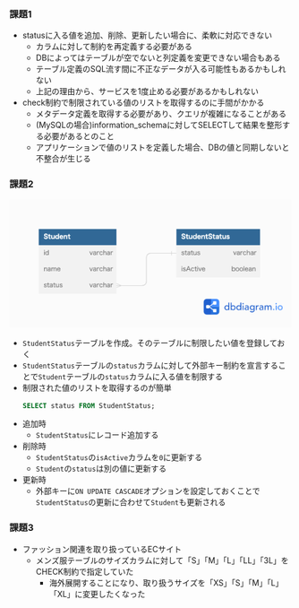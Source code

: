 ### 課題1
- statusに入る値を追加、削除、更新したい場合に、柔軟に対応できない
  - カラムに対して制約を再定義する必要がある
  - DBによってはテーブルが空でないと列定義を変更できない場合もある
  - テーブル定義のSQL流す間に不正なデータが入る可能性もあるかもしれない
  - 上記の理由から、サービスを1度止める必要があるかもしれない
- check制約で制限されている値のリストを取得するのに手間がかかる
  - メタデータ定義を取得する必要があり、クエリが複雑になることがある
  - (MySQLの場合)information_schemaに対してSELECTして結果を整形する必要があるとのこと
  - アプリケーションで値のリストを定義した場合、DBの値と同期しないと不整合が生じる

### 課題2
![](./work/anti-pattern6.png)

- `StudentStatus`テーブルを作成。そのテーブルに制限したい値を登録しておく
- `StudentStatus`テーブルの`status`カラムに対して外部キー制約を宣言することで`Student`テーブルの`status`カラムに入る値を制限する
- 制限された値のリストを取得するのが簡単
  ```sql
  SELECT status FROM StudentStatus;
  ```
- 追加時
  - `StudentStatus`にレコード追加する
- 削除時
  - `StudentStatus`の`isActive`カラムを`0`に更新する
  - `Student`の`status`は別の値に更新する
- 更新時
  - 外部キーに`ON UPDATE CASCADE`オプションを設定しておくことで`StudentStatus`の更新に合わせて`Student`も更新される

### 課題3
- ファッション関連を取り扱っているECサイト
  - メンズ服テーブルのサイズカラムに対して「S」「M」「L」「LL」「3L」をCHECK制約で指定していた
    - 海外展開することになり、取り扱うサイズを「XS」「S」「M」「L」「XL」に変更したくなった
